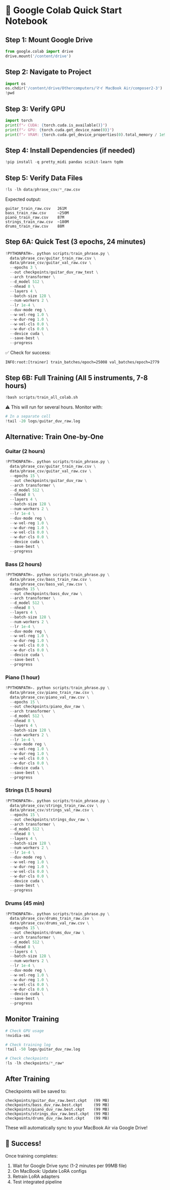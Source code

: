 # 🎯 Google Colab Quick Start Notebook

## Step 1: Mount Google Drive
```python
from google.colab import drive
drive.mount('/content/drive')
```

## Step 2: Navigate to Project
```python
import os
os.chdir('/content/drive/Othercomputers/マイ MacBook Air/composer2-3')
!pwd
```

## Step 3: Verify GPU
```python
import torch
print(f"✓ CUDA: {torch.cuda.is_available()}")
print(f"✓ GPU: {torch.cuda.get_device_name(0)}")
print(f"✓ VRAM: {torch.cuda.get_device_properties(0).total_memory / 1e9:.1f} GB")
```

## Step 4: Install Dependencies (if needed)
```python
!pip install -q pretty_midi pandas scikit-learn tqdm
```

## Step 5: Verify Data Files
```python
!ls -lh data/phrase_csv/*_raw.csv
```

Expected output:
```
guitar_train_raw.csv   261M
bass_train_raw.csv     ~250M
piano_train_raw.csv    87M
strings_train_raw.csv  ~180M
drums_train_raw.csv    88M
```

## Step 6A: Quick Test (3 epochs, 24 minutes)
```python
!PYTHONPATH=. python scripts/train_phrase.py \
  data/phrase_csv/guitar_train_raw.csv \
  data/phrase_csv/guitar_val_raw.csv \
  --epochs 3 \
  --out checkpoints/guitar_duv_raw_test \
  --arch transformer \
  --d_model 512 \
  --nhead 8 \
  --layers 4 \
  --batch-size 128 \
  --num-workers 2 \
  --lr 1e-4 \
  --duv-mode reg \
  --w-vel-reg 1.0 \
  --w-dur-reg 1.0 \
  --w-vel-cls 0.0 \
  --w-dur-cls 0.0 \
  --device cuda \
  --save-best \
  --progress
```

✅ Check for success:
```
INFO:root:[trainer] train_batches/epoch=25008 val_batches/epoch=2779
```

## Step 6B: Full Training (All 5 instruments, 7-8 hours)
```python
!bash scripts/train_all_colab.sh
```

⚠️ This will run for several hours. Monitor with:
```python
# In a separate cell
!tail -20 logs/guitar_duv_raw.log
```

## Alternative: Train One-by-One

### Guitar (2 hours)
```python
!PYTHONPATH=. python scripts/train_phrase.py \
  data/phrase_csv/guitar_train_raw.csv \
  data/phrase_csv/guitar_val_raw.csv \
  --epochs 15 \
  --out checkpoints/guitar_duv_raw \
  --arch transformer \
  --d_model 512 \
  --nhead 8 \
  --layers 4 \
  --batch-size 128 \
  --num-workers 2 \
  --lr 1e-4 \
  --duv-mode reg \
  --w-vel-reg 1.0 \
  --w-dur-reg 1.0 \
  --w-vel-cls 0.0 \
  --w-dur-cls 0.0 \
  --device cuda \
  --save-best \
  --progress
```

### Bass (2 hours)
```python
!PYTHONPATH=. python scripts/train_phrase.py \
  data/phrase_csv/bass_train_raw.csv \
  data/phrase_csv/bass_val_raw.csv \
  --epochs 15 \
  --out checkpoints/bass_duv_raw \
  --arch transformer \
  --d_model 512 \
  --nhead 8 \
  --layers 4 \
  --batch-size 128 \
  --num-workers 2 \
  --lr 1e-4 \
  --duv-mode reg \
  --w-vel-reg 1.0 \
  --w-dur-reg 1.0 \
  --w-vel-cls 0.0 \
  --w-dur-cls 0.0 \
  --device cuda \
  --save-best \
  --progress
```

### Piano (1 hour)
```python
!PYTHONPATH=. python scripts/train_phrase.py \
  data/phrase_csv/piano_train_raw.csv \
  data/phrase_csv/piano_val_raw.csv \
  --epochs 15 \
  --out checkpoints/piano_duv_raw \
  --arch transformer \
  --d_model 512 \
  --nhead 8 \
  --layers 4 \
  --batch-size 128 \
  --num-workers 2 \
  --lr 1e-4 \
  --duv-mode reg \
  --w-vel-reg 1.0 \
  --w-dur-reg 1.0 \
  --w-vel-cls 0.0 \
  --w-dur-cls 0.0 \
  --device cuda \
  --save-best \
  --progress
```

### Strings (1.5 hours)
```python
!PYTHONPATH=. python scripts/train_phrase.py \
  data/phrase_csv/strings_train_raw.csv \
  data/phrase_csv/strings_val_raw.csv \
  --epochs 15 \
  --out checkpoints/strings_duv_raw \
  --arch transformer \
  --d_model 512 \
  --nhead 8 \
  --layers 4 \
  --batch-size 128 \
  --num-workers 2 \
  --lr 1e-4 \
  --duv-mode reg \
  --w-vel-reg 1.0 \
  --w-dur-reg 1.0 \
  --w-vel-cls 0.0 \
  --w-dur-cls 0.0 \
  --device cuda \
  --save-best \
  --progress
```

### Drums (45 min)
```python
!PYTHONPATH=. python scripts/train_phrase.py \
  data/phrase_csv/drums_train_raw.csv \
  data/phrase_csv/drums_val_raw.csv \
  --epochs 15 \
  --out checkpoints/drums_duv_raw \
  --arch transformer \
  --d_model 512 \
  --nhead 8 \
  --layers 4 \
  --batch-size 128 \
  --num-workers 2 \
  --lr 1e-4 \
  --duv-mode reg \
  --w-vel-reg 1.0 \
  --w-dur-reg 1.0 \
  --w-vel-cls 0.0 \
  --w-dur-cls 0.0 \
  --device cuda \
  --save-best \
  --progress
```

## Monitor Training

```python
# Check GPU usage
!nvidia-smi

# Check training log
!tail -50 logs/guitar_duv_raw.log

# Check checkpoints
!ls -lh checkpoints/*_raw*
```

## After Training

Checkpoints will be saved to:
```
checkpoints/guitar_duv_raw.best.ckpt   (99 MB)
checkpoints/bass_duv_raw.best.ckpt     (99 MB)
checkpoints/piano_duv_raw.best.ckpt    (99 MB)
checkpoints/strings_duv_raw.best.ckpt  (99 MB)
checkpoints/drums_duv_raw.best.ckpt    (99 MB)
```

These will automatically sync to your MacBook Air via Google Drive!

## 🎉 Success!

Once training completes:
1. Wait for Google Drive sync (1-2 minutes per 99MB file)
2. On MacBook: Update LoRA configs
3. Retrain LoRA adapters
4. Test integrated pipeline
